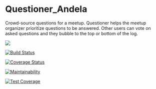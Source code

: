 
# Questioner_Andela
Crowd-source questions for a meetup. Questioner helps the meetup organizer prioritize questions to be answered. Other users can vote on asked questions and they bubble to the top or bottom of the log.

![](https://img.shields.io/appveyor/ci/gruntjs/grunt.svg)



[![Build Status](https://travis-ci.org/Oluwaseyi000/Questioner_Andela.svg?branch=develop)](https://travis-ci.org/Oluwaseyi000/Questioner_Andela)


[![Coverage Status](https://coveralls.io/repos/github/Oluwaseyi000/Questioner_Andela/badge.svg?branch=develop)](https://coveralls.io/github/Oluwaseyi000/Questioner_Andela?branch=develop)


[![Maintainability](https://api.codeclimate.com/v1/badges/665cb5d312fe38db7508/maintainability)](https://codeclimate.com/github/Oluwaseyi000/Questioner_Andela/maintainability)


[![Test Coverage](https://api.codeclimate.com/v1/badges/665cb5d312fe38db7508/test_coverage)](https://codeclimate.com/github/Oluwaseyi000/Questioner_Andela/test_coverage)

